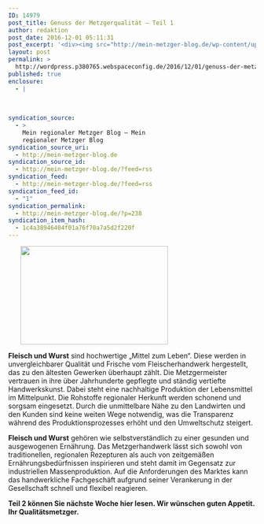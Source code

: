```yaml
---
ID: 14979
post_title: Genuss der Metzgerqualität – Teil 1
author: redaktion
post_date: 2016-12-01 05:11:31
post_excerpt: '<div><img src="http://mein-metzger-blog.de/wp-content/uploads/2016/04/metzgerqualitaet-das-original-metzger-20-by-presssack-ff-de.jpg" width="300" height="200" title="" alt=""></div><div>Fleisch und Wurst sind hochwertige &bdquo;Mittel zum Leben&ldquo;. Diese werden in unvergleichbarer Qualit&auml;t und Frische vom Fleischerhandwerk hergestellt, das zu den &auml;ltesten Gewerken &uuml;berhaupt z&auml;hlt. Die Metzgermeister vertrauen in ihre &uuml;ber Jahrhunderte gepflegte und st&auml;ndig vertiefte Handwerkskunst. Dabei steht eine...</div>'
layout: post
permalink: >
  http://wordpress.p380765.webspaceconfig.de/2016/12/01/genuss-der-metzgerqualitaet-teil-1/
published: true
enclosure:
  - |
    
    
    
syndication_source:
  - >
    Mein regionaler Metzger Blog – Mein
    regionaler Metzger Blog
syndication_source_uri:
  - http://mein-metzger-blog.de
syndication_source_id:
  - http://mein-metzger-blog.de/?feed=rss
syndication_feed:
  - http://mein-metzger-blog.de/?feed=rss
syndication_feed_id:
  - "1"
syndication_permalink:
  - http://mein-metzger-blog.de/?p=238
syndication_item_hash:
  - 1c4a38946404f01a76f70a7a5d2f220f
---
```

<div style="margin: 5px 5% 10px 5%;"><img src="http://mein-metzger-blog.de/wp-content/uploads/2016/04/metzgerqualitaet-das-original-metzger-20-by-presssack-ff-de.jpg" width="300" height="200" title="" alt="" /></div><div><p><strong>Fleisch und Wurst</strong> sind hochwertige „Mittel zum Leben“. Diese werden in unvergleichbarer Qualität und Frische vom Fleischerhandwerk hergestellt, das zu den ältesten Gewerken überhaupt zählt. Die Metzgermeister vertrauen in ihre über Jahrhunderte gepflegte und ständig vertiefte Handwerkskunst. Dabei steht eine nachhaltige Produktion der Lebensmittel im Mittelpunkt. Die Rohstoffe regionaler Herkunft werden schonend und sorgsam eingesetzt. Durch die unmittelbare Nähe zu den Landwirten und den Kunden sind keine weiten Wege notwendig, was die Transparenz während des Produktionsprozesses erhöht und den Umweltschutz steigert.</p>
<p><strong>Fleisch und Wurst</strong> gehören wie selbstverständlich zu einer gesunden und ausgewogenen Ernährung. Das Metzgerhandwerk lässt sich sowohl von traditionellen, regionalen Rezepturen als auch von zeitgemäßen Ernährungsbedürfnissen inspirieren und steht damit im Gegensatz zur industriellen Massenproduktion. Auf die Anforderungen des Marktes kann das handwerkliche Fachgeschäft aufgrund seiner Verankerung in der Gesellschaft schnell und flexibel reagieren.</p>
<p><strong>Teil 2 können Sie nächste Woche hier lesen. Wir wünschen guten Appetit. Ihr Qualitätsmetzger.</strong></p>
<p>&nbsp;</p>
<p>&nbsp;</p>
</div>